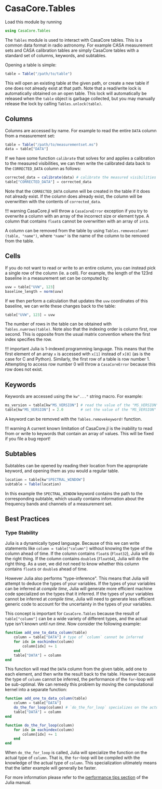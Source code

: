 # CasaCore.Tables

Load this module by running

``` julia
using CasaCore.Tables
```

The `Tables` module is used to interact with CasaCore tables. This is a common data format in radio
astronomy. For example CASA measurement sets and CASA calibration tables are simply CasaCore tables
with a standard set of columns, keywords, and subtables.

Opening a table is simple:

``` julia
table = Table("/path/to/table")
```

This will open an existing table at the given path, or create a new table if one does not already
exist at that path. Note that a read/write lock is automatically obtained on an open table. This
lock will automatically be released when the `table` object is garbage collected, but you may
manually release the lock by calling `Tables.unlock(table)`.

## Columns

Columns are accessed by name. For example to read the entire `DATA` column from a measurement set:

``` julia
table = Table("/path/to/measurementset.ms")
data = table["DATA"]
```

If we have some function `calibrate` that solves for and applies a calibration to the measured
visibilities, we can then write the calibrated data back to the `CORRECTED_DATA` column as follows:

``` julia
corrected_data = calibrate(data) # calibrate the measured visibilities
table["CORRECTED_DATA"] = corrected_data
```

Note that the `CORRECTED_DATA` column will be created in the table if it does not already exist. If
the column does already exist, the column will be overwritten with the contents of `corrected_data`.

!!! warning
    CasaCore.jl will throw a `CasaCoreError` exception if you try to overwrite a column with an
    array of the incorrect size or element type. A column that contains `float`s cannot be
    overwritten with an array of `int`s.

A column can be removed from the table by using `Tables.removecolumn!(table, "name")`, where
`"name"` is the name of the column to be removed from the table.

## Cells

If you do not want to read or write to an entire column, you can instead pick a single row of the
column (ie. a cell). For example, the length of the 123rd baseline in a measurement set can be
computed by:

``` julia
uvw = table["UVW", 123]
baseline_length = norm(uvw)
```

If we then perform a calculation that updates the `uvw` coordinates of this baseline, we can write
these changes back to the table:

``` julia
table["UVW", 123] = uvw
```

The number of rows in the table can be obtained with `Tables.numrows(table)`.  Note also that the
indexing order is column first, row second. This is opposite from the usual matrix convention where
the first index specifies the row.

!!! important
    Julia is 1-indexed programming language. This means that the first element of an array `x` is
    accessed with `x[1]` instead of `x[0]` (as is the case for C and Python). Similarly, the first
    row of a table is row number 1. Attempting to access row number 0 will throw a `CasaCoreError`
    because this row does not exist.

## Keywords

Keywords are accessed using the `kw"..."` string macro. For example:

``` julia
ms_version = table[kw"MS_VERSION"] # read the value of the "MS_VERSION" keyword
table[kw"MS_VERSION"] = 2.0        # set the value of the "MS_VERSION" keyword
```

A keyword can be removed with the `Tables.removekeyword!` function.

!!! warning
    A current known limitation of CasaCore.jl is the inability to read from or write to keywords
    that contain an array of values. This will be fixed if you file a bug report!

## Subtables

Subtables can be opened by reading their location from the appropriate keyword, and opening them as
you would a regular table.

``` julia
location = table[kw"SPECTRAL_WINDOW"]
subtable = Table(location)
```

In this example the `SPECTRAL_WINDOW` keyword contains the path to the corresponding subtable, which
usually contains information about the frequency bands and channels of a measurement set.

## Best Practices

### Type Stability

Julia is a dynamically typed language. Because of this we can write statements like `column =
table["column"]` without knowing the type of the column ahead of time. If the column contains
`float`s (`Float32`), Julia will do the right thing. If the column contains `double`s (`Float64`),
Julia will do the right thing. As a user, we did not need to know whether this column contains
`float`s or `double`s ahead of time.

However Julia also performs "type-inference". This means that Julia will attempt to deduce the types
of your variables. If the types of your variables can be inferred at *compile time*, Julia will
generate more efficient machine code specialized on the types that it inferred. If the types of your
variables cannot be inferred at *compile time*, Julia will need to generate less efficient generic
code to account for the uncertainty in the types of your variables.

This concept is important for `CasaCore.Tables` because the result of `table["column"]` can be a
wide variety of different types, and the actual type isn't known until *run time*. Now consider the
following example:

``` julia
function add_one_to_data_column(table)
    column = table["DATA"] # type of `column` cannot be inferred
    for idx in eachindex(column)
        column[idx] += 1
    end
    table["DATA"] = column
end
```

This function will read the `DATA` column from the given table, add one to each element, and then
write the result back to the table. However because the type of `column` cannot be inferred, the
performance of the `for`-loop will be sub-optimal. We can remedy this problem by moving the
computational kernel into a separate function:

``` julia
function add_one_to_data_column(table)
    column = table["DATA"]
    do_the_for_loop(column) # `do_the_for_loop` specializes on the actual type of `column`
    table["DATA"] = column
end

function do_the_for_loop(column)
    for idx in eachindex(column)
        column[idx] += 1
    end
end
```

When `do_the_for_loop` is called, Julia will specialize the function on the actual type of `column`.
That is, the `for`-loop will be compiled with the knowledge of the actual type of `column`.  This
specialization ultimately means that the latter example will generally be faster.

For more information please refer to the [performance tips
section](http://docs.julialang.org/en/release-0.5/manual/performance-tips/#separate-kernel-functions-aka-function-barriers)
of the Julia manual.

